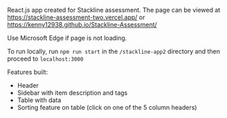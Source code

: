 React.js app created for Stackline assessment. The page can be viewed at https://stackline-assessment-two.vercel.app/ or https://kenny12938.github.io/Stackline-Assessment/

Use Microsoft Edge if page is not loading.

To run locally, run `npm run start` in the `/stackline-app2` directory and then proceed to `localhost:3000`

Features built:
- Header
- Sidebar with item description and tags
- Table with data
- Sorting feature on table (click on one of the 5 column headers)
